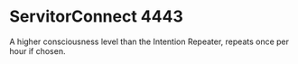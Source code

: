 # ServitorConnect 4443
A higher consciousness level than the Intention Repeater, repeats once per hour if chosen.
